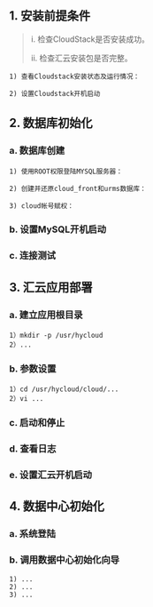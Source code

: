 ## 1. 安装前提条件
>  i. 检查CloudStack是否安装成功。
> 
> ii. 检查汇云安装包是否完整。

	1) 查看Cloudstack安装状态及运行情况：
	
	2) 设置Cloudstack开机启动

## 2. 数据库初始化

### a. 数据库创建
	1) 使用ROOT权限登陆MYSQL服务器：
	
	2) 创建并还原cloud_front和urms数据库：
	 
	3) cloud帐号赋权：
	
### b. 设置MySQL开机启动
### c. 连接测试

## 3. 汇云应用部署
### a. 建立应用根目录
	1）mkdir -p /usr/hycloud
	2）...
### b. 参数设置
	1）cd /usr/hycloud/cloud/...
	2）vi ...
### c. 启动和停止
### d. 查看日志
### e. 设置汇云开机启动

## 4. 数据中心初始化

### a. 系统登陆
### b. 调用数据中心初始化向导
	1) ...
	2) ...
	3) ...
